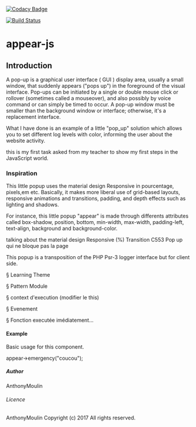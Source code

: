 [![Codacy Badge](https://api.codacy.com/project/badge/Grade/862765f9e994492db70a171783e76517)](https://www.codacy.com/app/AnthonyMoulin/appear?utm_source=github.com&amp;utm_medium=referral&amp;utm_content=AnthonyMoulin/appear&amp;utm_campaign=Badge_Grade)

[![Build Status](https://travis-ci.org/AnthonyMoulin/appear.svg?branch=master)](https://travis-ci.org/AnthonyMoulin/appear)

# appear-js



## Introduction

A pop-up is a graphical user interface ( GUI ) display area, usually a small window, that suddenly appears ("pops up") in the foreground of the visual interface. Pop-ups can be initiated by a single or double mouse click or rollover (sometimes called a mouseover), and also possibly by voice command or can simply be timed to occur. A pop-up window must be smaller than the background window or interface; otherwise, it's a replacement interface.

What I have done is an example of a little "pop_up" solution which allows you to set different log levels with color, informing the user about the website activity.

this is my first task asked from my teacher to show my first steps in the JavaScript world. 

### Inspiration

This little popup uses the material design Responsive in pourcentage, pixels,em etc. Basically, it makes more liberal use of grid-based layouts, responsive animations and transitions, padding, and depth effects such as lighting and shadows.

For instance, this little popup "appear" is made through differents attributes called box-shadow, position, bottom, min-width, max-width, padding-left, text-align, background and background-color.



talking about the material design
Responsive (%)
Transition C553
Pop up qui ne bloque pas la page

This popup is a transposition of the PHP Psr-3 logger interface but for client side.


§ Learning Theme

§ Pattern Module 

§ context d'execution (modifier le this)

§ Evenement 

§ Fonction executée imédiatement...


#### Example

Basic usage for this component.

appear->emergency("coucou");

##### Author

AnthonyMoulin

###### Licence

AnthonyMoulin Copyright (c) 2017 All rights reserved.
